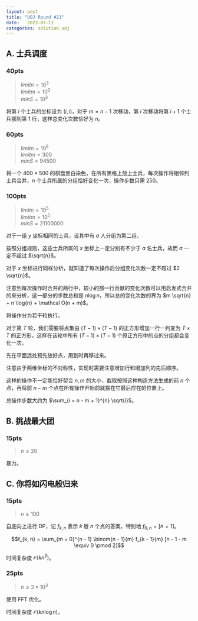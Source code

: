```yaml
---
layout: post
title: "UOJ Round #21"
date:   2023-07-11
categories: solution uoj
---
```


## A. 士兵调度

### 40pts

>   $limitn = 10^3$  
>   $limitm = 10^3$  
>   $minS = 10^3$

将第 $i$ 个士兵的坐标设为 $(i, i)$，对于 $m = n - 1$ 次移动，第 $i$ 次移动将第 $i + 1$ 个士兵挪到第 $1$ 行，这样总变化次数恰好为 $n$。

### 60pts

>   $limitn = 10^5$  
>   $limitm = 300$  
>   $minS = 94500$

将一个 $400 \times 500$ 的棋盘黑白染色，在所有黑格上放上士兵，每次操作将相邻列士兵合并，$n$ 个士兵所属的分组恰好变化一次，操作步数只需 $250$。

### 100pts

>   $limitn = 10^5$  
>   $limitm = 10^5$  
>   $minS = 21100000$

对于一组 $y$ 坐标相同的士兵，设其中有 $a$ 人分组为第二组。

按照分组规则，这些士兵所属的 $x$ 坐标上一定分别有不少于 $a$ 名士兵，故而 $a$ 一定不超过 $\sqrt{n}$。

对于 $x$ 坐标进行同样分析，就知道了每次操作后分组变化次数一定不超过 $2 \sqrt{n}$。

注意到每次操作时合并的两行中，较小的那一行贡献的变化次数可以用启发式合并的来分析，这一部分的步数总和是 $n\log n$，所以总的变化次数的界为 $m \sqrt{n} + n \log{n} + \mathcal O(n + m)$。

将操作分为若干轮执行。

对于第 $T$ 轮，我们需要将点集由 $(T - 1) \times (T - 1)$ 的正方形增加一行一列变为 $T \times T$ 的正方形，这样在该轮中所有 $(T - 1) \times (T - 1)$ 个原正方形中的点的分组都会变化一次。

先在平面远处预先放好点，用到时再移过来。

注意由于两维坐标的不对称性，实现时需要注意增加行和增加列的先后顺序。

这样的操作不一定能恰好契合 $n, m$ 的大小，截取按照这种构造方法生成的前 $n$ 个点，再将前 $n - m$ 个点在所有操作开始前就摆在它最后应在的位置上。

总操作步数大约为 $\sum_{i = n - m + 1}^{n} \sqrt{i}$。

## B. 挑战最大团

### 15pts

>   $n \le 20$

暴力。

## C. 你将如闪电般归来

### 15pts

>   $n \le 100$

自底向上进行 DP，记 $f_{k, n}$ 表示 $k$ 层 $n$ 个点的答案，特别地 $f_{0, n} = [n = 1]$。

$$f_{k, n} = \sum_{m = 0}^{n - 1} \binom{n - 1}{m} f_{k - 1}{m} [n - 1 - m \equiv 0 \pmod 2]$$

时间复杂度 $\mathcal O(k n^2)$。

### 25pts

>   $n \le 3 \times 10^3$

使用 FFT 优化。

时间复杂度 $\mathcal O(k n \log n)$。